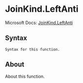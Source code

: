 ---
---

# JoinKind.LeftAnti

Microsoft Docs: [JoinKind.LeftAnti](https://docs.microsoft.com/en-us/powerquery-m/joinkind-leftanti)

## Syntax

```
Syntax for this function.
```

## About

About this function.


